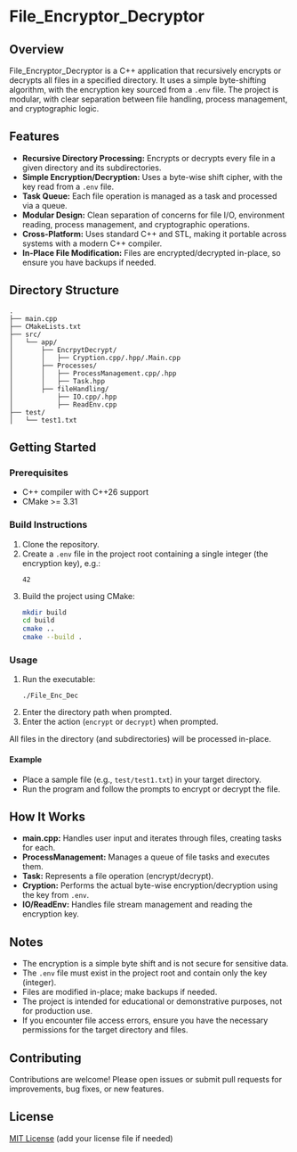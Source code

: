 # File_Encryptor_Decryptor

## Overview

File_Encryptor_Decryptor is a C++ application that recursively encrypts or decrypts all files in a specified directory. It uses a simple byte-shifting algorithm, with the encryption key sourced from a `.env` file. The project is modular, with clear separation between file handling, process management, and cryptographic logic.

## Features

- **Recursive Directory Processing:** Encrypts or decrypts every file in a given directory and its subdirectories.
- **Simple Encryption/Decryption:** Uses a byte-wise shift cipher, with the key read from a `.env` file.
- **Task Queue:** Each file operation is managed as a task and processed via a queue.
- **Modular Design:** Clean separation of concerns for file I/O, environment reading, process management, and cryptographic operations.
- **Cross-Platform:** Uses standard C++ and STL, making it portable across systems with a modern C++ compiler.
- **In-Place File Modification:** Files are encrypted/decrypted in-place, so ensure you have backups if needed.

## Directory Structure

```
.
├── main.cpp
├── CMakeLists.txt
├── src/
│   └── app/
│       ├── EncrpytDecrypt/
│       │   ├── Cryption.cpp/.hpp/.Main.cpp
│       ├── Processes/
│       │   ├── ProcessManagement.cpp/.hpp
│       │   ├── Task.hpp
│       ├── fileHandling/
│           ├── IO.cpp/.hpp
│           ├── ReadEnv.cpp
├── test/
│   └── test1.txt
```

## Getting Started

### Prerequisites

- C++ compiler with C++26 support
- CMake >= 3.31

### Build Instructions

1. Clone the repository.
2. Create a `.env` file in the project root containing a single integer (the encryption key), e.g.:
   ```
   42
   ```
3. Build the project using CMake:
   ```sh
   mkdir build
   cd build
   cmake ..
   cmake --build .
   ```

### Usage

1. Run the executable:
   ```
   ./File_Enc_Dec
   ```
2. Enter the directory path when prompted.
3. Enter the action (`encrypt` or `decrypt`) when prompted.

All files in the directory (and subdirectories) will be processed in-place.

#### Example

- Place a sample file (e.g., `test/test1.txt`) in your target directory.
- Run the program and follow the prompts to encrypt or decrypt the file.

## How It Works

- **main.cpp:** Handles user input and iterates through files, creating tasks for each.
- **ProcessManagement:** Manages a queue of file tasks and executes them.
- **Task:** Represents a file operation (encrypt/decrypt).
- **Cryption:** Performs the actual byte-wise encryption/decryption using the key from `.env`.
- **IO/ReadEnv:** Handles file stream management and reading the encryption key.

## Notes

- The encryption is a simple byte shift and is not secure for sensitive data.
- The `.env` file must exist in the project root and contain only the key (integer).
- Files are modified in-place; make backups if needed.
- The project is intended for educational or demonstrative purposes, not for production use.
- If you encounter file access errors, ensure you have the necessary permissions for the target directory and files.

## Contributing

Contributions are welcome! Please open issues or submit pull requests for improvements, bug fixes, or new features.

## License

[MIT License](LICENSE) (add your license file if needed)